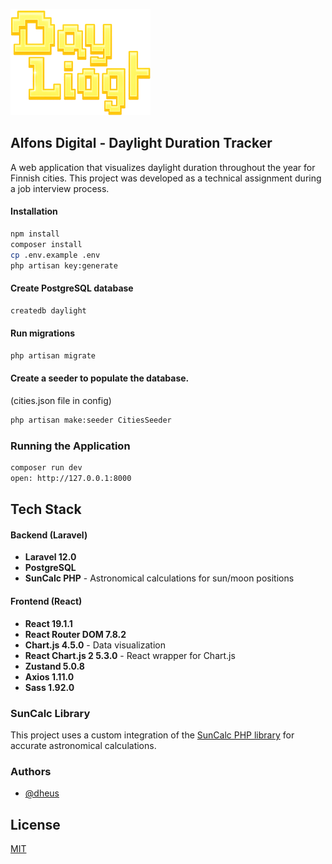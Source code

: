 ![DayLight Logo](https://raw.githubusercontent.com/dheus/DayLight/main/public/logo.png)

## Alfons Digital - Daylight Duration Tracker

A web application that visualizes daylight duration throughout the year for Finnish cities. This project was developed as a technical assignment during a job interview process.

#### Installation

```bash
npm install
composer install
cp .env.example .env
php artisan key:generate
```

#### Create PostgreSQL database

```bash
createdb daylight
```

#### Run migrations

```bash
php artisan migrate
```

#### Create a seeder to populate the database.

(cities.json file in config)

```bash
php artisan make:seeder CitiesSeeder
```

### Running the Application

```bash
composer run dev
open: http://127.0.0.1:8000
```

## Tech Stack

#### Backend (Laravel)

- **Laravel 12.0**
- **PostgreSQL**
- **SunCalc PHP** - Astronomical calculations for sun/moon positions

#### Frontend (React)

- **React 19.1.1**
- **React Router DOM 7.8.2**
- **Chart.js 4.5.0** - Data visualization
- **React Chart.js 2 5.3.0** - React wrapper for Chart.js
- **Zustand 5.0.8**
- **Axios 1.11.0**
- **Sass 1.92.0**

### SunCalc Library

This project uses a custom integration of the [SunCalc PHP library](https://github.com/gregseth/suncalc-php/tree/master) for accurate astronomical calculations.

### Authors

- [@dheus](https://github.com/dheus)

## License

[MIT](https://choosealicense.com/licenses/mit/)
